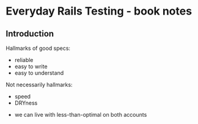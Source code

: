 # Everyday Rails Testing - book notes

## Introduction
Hallmarks of good specs:
* reliable
* easy to write
* easy to understand

Not necessarily hallmarks:
* speed
* DRYness
- we can live with less-than-optimal on both accounts
